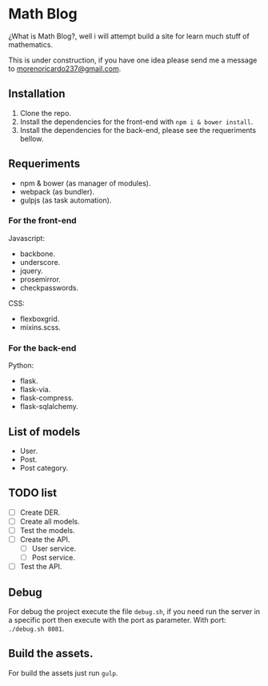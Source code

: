 # Math Blog

¿What is Math Blog?, well i will attempt build a site for learn much stuff of mathematics.

This is under construction, if you have one idea please send me a message to morenoricardo237@gmail.com.

## Installation

1.  Clone the repo.
2.  Install the dependencies for the front-end with `npm i & bower install`.
3.  Install the dependencies for the back-end, please see the requeriments bellow.

## Requeriments

-   npm & bower (as manager of modules).
-   webpack (as bundler).
-   gulpjs (as task automation).

### For the front-end

Javascript:

-   backbone.
-   underscore.
-   jquery.
-   prosemirror.
-   checkpasswords.

CSS:

-   flexboxgrid.
-   mixins.scss.

### For the back-end

Python:

-   flask.
-   flask-via.
-   flask-compress.
-   flask-sqlalchemy.

## List of models

-   User.
-   Post.
-   Post category.

## TODO list

* [ ] Create DER.
* [ ] Create all models.
* [ ] Test the models.
* [ ] Create the API.
  * [ ] User service.
  * [ ] Post service.
* [ ] Test the API.

## Debug

For debug the project execute the file `debug.sh`, if you need run the server in a specific port then execute with the port as parameter. With port: `./debug.sh 8081`.

## Build the assets.

For build the assets just run `gulp`.
